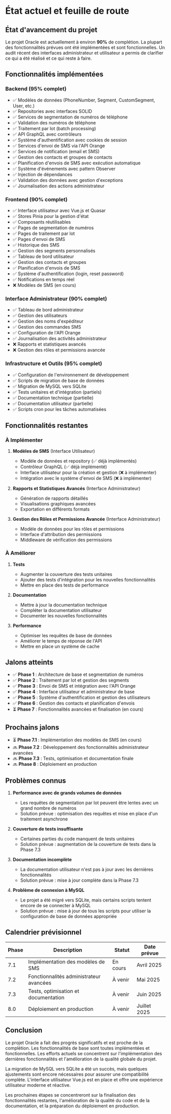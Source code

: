 # État actuel et feuille de route

## État d'avancement du projet

Le projet Oracle est actuellement à environ **90%** de complétion. La plupart des fonctionnalités prévues ont été implémentées et sont fonctionnelles. Un audit récent des interfaces administrateur et utilisateur a permis de clarifier ce qui a été réalisé et ce qui reste à faire.

## Fonctionnalités implémentées

### Backend (95% complet)

- ✅ Modèles de données (PhoneNumber, Segment, CustomSegment, User, etc.)
- ✅ Repositories avec interfaces SOLID
- ✅ Services de segmentation de numéros de téléphone
- ✅ Validation des numéros de téléphone
- ✅ Traitement par lot (batch processing)
- ✅ API GraphQL avec contrôleurs
- ✅ Système d'authentification avec cookies de session
- ✅ Services d'envoi de SMS via l'API Orange
- ✅ Services de notification (email et SMS)
- ✅ Gestion des contacts et groupes de contacts
- ✅ Planification d'envois de SMS avec exécution automatique
- ✅ Système d'événements avec pattern Observer
- ✅ Injection de dépendances
- ✅ Validation des données avec gestion d'exceptions
- ✅ Journalisation des actions administrateur

### Frontend (90% complet)

- ✅ Interface utilisateur avec Vue.js et Quasar
- ✅ Stores Pinia pour la gestion d'état
- ✅ Composants réutilisables
- ✅ Pages de segmentation de numéros
- ✅ Pages de traitement par lot
- ✅ Pages d'envoi de SMS
- ✅ Historique des SMS
- ✅ Gestion des segments personnalisés
- ✅ Tableau de bord utilisateur
- ✅ Gestion des contacts et groupes
- ✅ Planification d'envois de SMS
- ✅ Système d'authentification (login, reset password)
- ✅ Notifications en temps réel
- ❌ Modèles de SMS (en cours)

### Interface Administrateur (90% complet)

- ✅ Tableau de bord administrateur
- ✅ Gestion des utilisateurs
- ✅ Gestion des noms d'expéditeur
- ✅ Gestion des commandes SMS
- ✅ Configuration de l'API Orange
- ✅ Journalisation des activités administrateur
- ❌ Rapports et statistiques avancés
- ❌ Gestion des rôles et permissions avancée

### Infrastructure et Outils (95% complet)

- ✅ Configuration de l'environnement de développement
- ✅ Scripts de migration de base de données
- ✅ Migration de MySQL vers SQLite
- ✅ Tests unitaires et d'intégration (partiels)
- ✅ Documentation technique (partielle)
- ✅ Documentation utilisateur (partielle)
- ✅ Scripts cron pour les tâches automatisées

## Fonctionnalités restantes

### À Implémenter

1. **Modèles de SMS** (Interface Utilisateur)

   - Modèle de données et repository (✅ déjà implémentés)
   - Contrôleur GraphQL (✅ déjà implémenté)
   - Interface utilisateur pour la création et gestion (❌ à implémenter)
   - Intégration avec le système d'envoi de SMS (❌ à implémenter)

2. **Rapports et Statistiques Avancés** (Interface Administrateur)

   - Génération de rapports détaillés
   - Visualisations graphiques avancées
   - Exportation en différents formats

3. **Gestion des Rôles et Permissions Avancée** (Interface Administrateur)

   - Modèle de données pour les rôles et permissions
   - Interface d'attribution des permissions
   - Middleware de vérification des permissions

### À Améliorer

1. **Tests**

   - Augmenter la couverture des tests unitaires
   - Ajouter des tests d'intégration pour les nouvelles fonctionnalités
   - Mettre en place des tests de performance

2. **Documentation**

   - Mettre à jour la documentation technique
   - Compléter la documentation utilisateur
   - Documenter les nouvelles fonctionnalités

3. **Performance**
   - Optimiser les requêtes de base de données
   - Améliorer le temps de réponse de l'API
   - Mettre en place un système de cache

## Jalons atteints

- ✅ **Phase 1** : Architecture de base et segmentation de numéros
- ✅ **Phase 2** : Traitement par lot et gestion des segments
- ✅ **Phase 3** : Envoi de SMS et intégration avec l'API Orange
- ✅ **Phase 4** : Interface utilisateur et administrateur de base
- ✅ **Phase 5** : Système d'authentification et gestion des utilisateurs
- ✅ **Phase 6** : Gestion des contacts et planification d'envois
- ⏳ **Phase 7** : Fonctionnalités avancées et finalisation (en cours)

## Prochains jalons

- ⏳ **Phase 7.1** : Implémentation des modèles de SMS (en cours)
- 🔜 **Phase 7.2** : Développement des fonctionnalités administrateur avancées
- 🔜 **Phase 7.3** : Tests, optimisation et documentation finale
- 🔜 **Phase 8** : Déploiement en production

## Problèmes connus

1. **Performance avec de grands volumes de données**

   - Les requêtes de segmentation par lot peuvent être lentes avec un grand nombre de numéros
   - Solution prévue : optimisation des requêtes et mise en place d'un traitement asynchrone

2. **Couverture de tests insuffisante**

   - Certaines parties du code manquent de tests unitaires
   - Solution prévue : augmentation de la couverture de tests dans la Phase 7.3

3. **Documentation incomplète**

   - La documentation utilisateur n'est pas à jour avec les dernières fonctionnalités
   - Solution prévue : mise à jour complète dans la Phase 7.3

4. **Problème de connexion à MySQL**
   - Le projet a été migré vers SQLite, mais certains scripts tentent encore de se connecter à MySQL
   - Solution prévue : mise à jour de tous les scripts pour utiliser la configuration de base de données appropriée

## Calendrier prévisionnel

| Phase | Description                             | Statut   | Date prévue  |
| ----- | --------------------------------------- | -------- | ------------ |
| 7.1   | Implémentation des modèles de SMS       | En cours | Avril 2025   |
| 7.2   | Fonctionnalités administrateur avancées | À venir  | Mai 2025     |
| 7.3   | Tests, optimisation et documentation    | À venir  | Juin 2025    |
| 8.0   | Déploiement en production               | À venir  | Juillet 2025 |

## Conclusion

Le projet Oracle a fait des progrès significatifs et est proche de la complétion. Les fonctionnalités de base sont toutes implémentées et fonctionnelles. Les efforts actuels se concentrent sur l'implémentation des dernières fonctionnalités et l'amélioration de la qualité globale du projet.

La migration de MySQL vers SQLite a été un succès, mais quelques ajustements sont encore nécessaires pour assurer une compatibilité complète. L'interface utilisateur Vue.js est en place et offre une expérience utilisateur moderne et réactive.

Les prochaines étapes se concentreront sur la finalisation des fonctionnalités restantes, l'amélioration de la qualité du code et de la documentation, et la préparation du déploiement en production.
